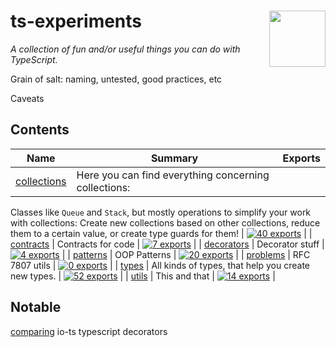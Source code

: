# ts-experiments <a href="https://www.github.com/JanMalch/ts-experiments"><img src="https://user-images.githubusercontent.com/25508038/89055705-300f1180-d35b-11ea-90f9-b98d82922636.png" width="90" height="90" align="right"></a>

<!-- SUMMARY:START -->

_A collection of fun and/or useful things you can do with TypeScript._

<!-- SUMMARY:END -->

Grain of salt: naming, untested, good practices, etc

Caveats

## Contents

<!-- TOC:START -->
| Name | Summary | Exports |
|---|---|---|
| [collections](https://github.com/JanMalch/ts-experiments/tree/master/src/collections/) | Here you can find everything concerning collections:
Classes like `Queue` and `Stack`, but mostly operations to simplify your work with collections:
Create new collections based on other collections, reduce them to a certain value, or create type guards for them! | [![40 exports](https://img.shields.io/badge/exports-40-blue)](https://github.com/JanMalch/ts-experiments/tree/master/src/collections/) |
| [contracts](https://github.com/JanMalch/ts-experiments/tree/master/src/contracts/) | Contracts for code | [![7 exports](https://img.shields.io/badge/exports-7-blue)](https://github.com/JanMalch/ts-experiments/tree/master/src/contracts/) |
| [decorators](https://github.com/JanMalch/ts-experiments/tree/master/src/decorators/) | Decorator stuff | [![4 exports](https://img.shields.io/badge/exports-4-blue)](https://github.com/JanMalch/ts-experiments/tree/master/src/decorators/) |
| [patterns](https://github.com/JanMalch/ts-experiments/tree/master/src/patterns/) | OOP Patterns | [![20 exports](https://img.shields.io/badge/exports-20-blue)](https://github.com/JanMalch/ts-experiments/tree/master/src/patterns/) |
| [problems](https://github.com/JanMalch/ts-experiments/tree/master/src/problems/) | RFC 7807 utils | [![0 exports](https://img.shields.io/badge/exports-0-blue)](https://github.com/JanMalch/ts-experiments/tree/master/src/problems/) |
| [types](https://github.com/JanMalch/ts-experiments/tree/master/src/types/) | All kinds of types, that help you create new types. | [![52 exports](https://img.shields.io/badge/exports-52-blue)](https://github.com/JanMalch/ts-experiments/tree/master/src/types/) |
| [utils](https://github.com/JanMalch/ts-experiments/tree/master/src/utils/) | This and that | [![14 exports](https://img.shields.io/badge/exports-14-blue)](https://github.com/JanMalch/ts-experiments/tree/master/src/utils/) |
<!-- TOC:END -->

## Notable

[comparing](https://github.com/JanMalch/comparing)
io-ts
typescript decorators
